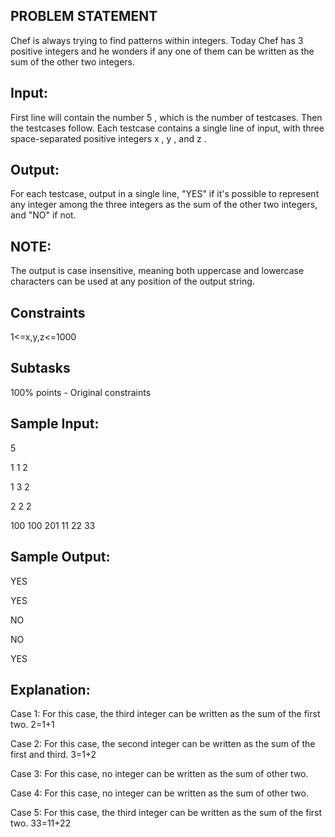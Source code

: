 ## PROBLEM STATEMENT
Chef is always trying to find patterns within integers. Today Chef has 3 positive integers and he wonders
if any one of them can be written as the sum of the other two integers.

## Input:
First line will contain the number 5 , which is the number of testcases. Then the testcases follow.
Each testcase contains a single line of input, with three space-separated positive integers x , y , and z .

## Output:
For each testcase, output in a single line, "YES" if it's possible to represent any integer among the three
integers as the sum of the other two integers, and "NO" if not.

## NOTE: 
The output is case insensitive, meaning both uppercase and lowercase characters can be used at any position
of the output string.

## Constraints
1<=x,y,z<=1000

## Subtasks
100% points - Original constraints

## Sample Input:
5

1   1   2

1   3   2

2   2   2

100   100   201
11  22   33

## Sample Output:
YES

YES

NO

NO

YES

## Explanation:

Case 1: For this case, the third integer can be written as the sum of the first two. 2=1+1

Case 2: For this case, the second integer can be written as the sum of the first and third. 3=1+2

Case 3: For this case, no integer can be written as the sum of other two.

Case 4: For this case, no integer can be written as the sum of other two.

Case 5: For this case, the third integer can be written as the sum of the first two. 33=11+22


